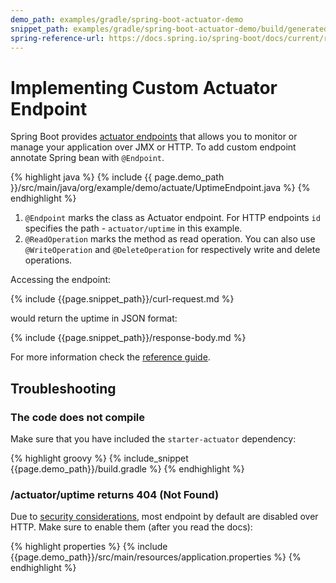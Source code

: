```yaml
---
demo_path: examples/gradle/spring-boot-actuator-demo
snippet_path: examples/gradle/spring-boot-actuator-demo/build/generated-snippets/uptime
spring-reference-url: https://docs.spring.io/spring-boot/docs/current/reference/htmlsingle
---
```

# Implementing Custom Actuator Endpoint

Spring Boot provides [actuator endpoints]({{page.spring-reference-url}}/#actuator) that allows you to monitor or manage your application over JMX or HTTP. To add custom endpoint annotate Spring bean with `@Endpoint`.<!--more-->

{% highlight java %}
{% include {{ page.demo_path }}/src/main/java/org/example/demo/actuate/UptimeEndpoint.java %}
{% endhighlight %}

1. `@Endpoint` marks the class as Actuator endpoint. For HTTP endpoints `id` specifies the path - `actuator/uptime` in this example.
2. `@ReadOperation` marks the method as read operation. You can also use `@WriteOperation` and `@DeleteOperation` for respectively write and delete operations.

Accessing the endpoint:

{% include {{page.snippet_path}}/curl-request.md %}

would return the uptime in JSON format:

{% include {{page.snippet_path}}/response-body.md %}

For more information check the [reference guide]({{page.spring-reference-url}}/#actuator.endpoints.implementing-custom).

## Troubleshooting

### The code does not compile

Make sure that you have included the `starter-actuator` dependency:

{% highlight groovy %}
{% include_snippet {{page.demo_path}}/build.gradle %}
{% endhighlight %}

### /actuator/uptime returns 404 (Not Found)

Due to [security considerations]({{page.spring-reference-url}}/#actuator.endpoints.security), most endpoint by default are disabled over HTTP. Make sure to enable them (after you read the docs):

{% highlight properties %}
{% include {{page.demo_path}}/src/main/resources/application.properties %}
{% endhighlight %}
